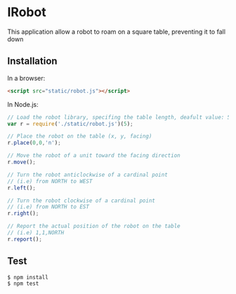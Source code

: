 # IRobot
This application allow a robot to roam on a square table, preventing it to fall down

## Installation

In a browser:
```html
<script src="static/robot.js"></script>
```

In Node.js:
```js
// Load the robot library, specifing the table length, deafult value: 5
var r = require('./static/robot.js')(5);

// Place the robot on the table (x, y, facing)
r.place(0,0,'n');

// Move the robot of a unit toward the facing direction
r.move();

// Turn the robot anticlockwise of a cardinal point
// (i.e) from NORTH to WEST
r.left();

// Turn the robot clockwise of a cardinal point 
// (i.e) from NORTH to EST
r.right();

// Report the actual position of the robot on the table
// (i.e) 1,1,NORTH
r.report();
```

## Test
```shell
$ npm install
$ npm test
```
